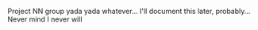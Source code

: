 Project NN group yada yada whatever...
I'll document this later, probably...
Never mind I never will
